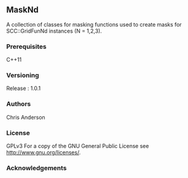 ## MaskNd

A collection of classes for masking functions used to create masks for  SCC::GridFunNd instances (N = 1,2,3).

### Prerequisites

C++11

### Versioning

Release : 1.0.1

### Authors

Chris Anderson

### License

GPLv3  For a copy of the GNU General Public License see <http://www.gnu.org/licenses/>.

### Acknowledgements








